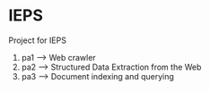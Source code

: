 # IEPS

Project for IEPS

1. pa1 --> Web crawler
2. pa2 --> Structured Data Extraction from the Web
3. pa3 --> Document indexing and querying
